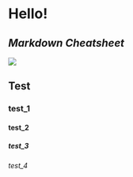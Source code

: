 # Hello!
## *Markdown Cheatsheet*
![](https://raw.githubusercontent.com/shiep18/EIS2020/master/markdowncheatsheet.JPG)
## Test
### test_1
#### test_2
##### test_3
###### test_4
